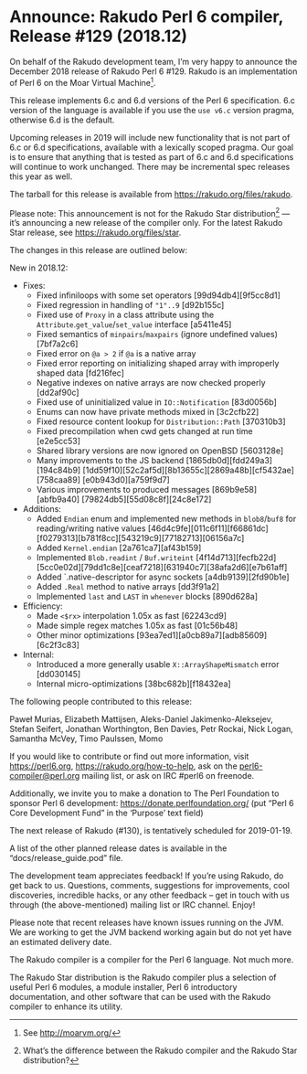 # Announce: Rakudo Perl 6 compiler, Release #129 (2018.12)

On behalf of the Rakudo development team, I’m very happy to announce the
December 2018 release of Rakudo Perl 6 #129. Rakudo is an implementation of
Perl 6 on the Moar Virtual Machine[^1].

This release implements 6.c and 6.d versions of the Perl 6 specification.
6.c version of the language is available if you use the `use v6.c`
version pragma, otherwise 6.d is the default.

Upcoming releases in 2019 will include new functionality that is not
part of 6.c or 6.d specifications, available with a lexically scoped
pragma. Our goal is to ensure that anything that is tested as part of
6.c and 6.d specifications will continue to work unchanged. There may
be incremental spec releases this year as well.

The tarball for this release is available from <https://rakudo.org/files/rakudo>.

Please note: This announcement is not for the Rakudo Star
distribution[^2] — it’s announcing a new release of the compiler
only. For the latest Rakudo Star release, see
<https://rakudo.org/files/star>.

The changes in this release are outlined below:

New in 2018.12:
  + Fixes:
    + Fixed infiniloops with some set operators [99d94db4][9f5cc8d1]
    + Fixed regression in handling of `"1"..9` [d92b155c]
    + Fixed use of `Proxy` in a class attribute using
        the `Attribute`.`get_value`/`set_value` interface [a5411e45]
    + Fixed semantics of `minpairs`/`maxpairs` (ignore undefined values) [7bf7a2c6]
    + Fixed error on `@a > 2` if `@a` is a native array
    + Fixed error reporting on initializing shaped array with
        improperly shaped data [fd216fec]
    + Negative indexes on native arrays are now checked properly [dd2af90c]
    + Fixed use of uninitialized value in `IO::Notification` [83d0056b]
    + Enums can now have private methods mixed in [3c2cfb22]
    + Fixed resource content lookup for `Distribution::Path` [370310b3]
    + Fixed precompilation when cwd gets changed at run time [e2e5cc53]
    + Shared library versions are now ignored on OpenBSD [5603128e]
    + Many improvements to the JS backend [1865db0d][fdd249a3][194c84b9]
        [1dd59f10][52c2af5d][8b13655c][2869a48b][cf5432ae][758caa89]
        [e0b943d0][a759f9d7]
    + Various improvements to produced messages [869b9e58][abfb9a40]
        [79824db5][55d08c8f][24c8e172]
  + Additions:
    + Added `Endian` enum and implemented new methods in `blob8`/`buf8`
        for reading/writing native values [46d4c9fe][011c6f11][f66861dc]
        [f0279313][b781f8cc][543219c9][77182713][06156a7c]
    + Added `Kernel.endian` [2a761ca7][af43b159]
    + Implemented `Blob.readint` / `Buf.writeint` [4f14d713][fecfb22d]
        [5cc0e02d][79dd1c8e][ceaf7218][631940c7][38afa2d6][e7b61aff]
    + Added `.native-descriptor for async sockets [a4db9139][2fd90b1e]
    + Added `.Real` method to native arrays [dd3f91a2]
    + Implemented `last` and `LAST` in `whenever` blocks [890d628a]
  + Efficiency:
    + Made `<$rx>` interpolation 1.05x as fast [62243cd9]
    + Made simple regex matches 1.05x as fast [01c56b48]
    + Other minor optimizations [93ea7ed1][a0cb89a7][adb85609][6c2f3c83]
  + Internal:
    + Introduced a more generally usable `X::ArrayShapeMismatch` error [dd030145]
    + Internal micro-optimizations [38bc682b][f18432ea]


The following people contributed to this release:

Paweł Murias, Elizabeth Mattijsen, Aleks-Daniel Jakimenko-Aleksejev,
Stefan Seifert, Jonathan Worthington, Ben Davies, Petr Rockai, Nick Logan,
Samantha McVey, Timo Paulssen, Momo

If you would like to contribute or find out more information, visit
<https://perl6.org>, <https://rakudo.org/how-to-help>, ask on the
<perl6-compiler@perl.org> mailing list, or ask on IRC #perl6 on freenode.

Additionally, we invite you to make a donation to The Perl Foundation
to sponsor Perl 6 development: <https://donate.perlfoundation.org/>
(put “Perl 6 Core Development Fund” in the ‘Purpose’ text field)

The next release of Rakudo (#130), is tentatively scheduled for 2019-01-19.

A list of the other planned release dates is available in the
“docs/release_guide.pod” file.

The development team appreciates feedback! If you’re using Rakudo, do
get back to us. Questions, comments, suggestions for improvements, cool
discoveries, incredible hacks, or any other feedback – get in touch with
us through (the above-mentioned) mailing list or IRC channel. Enjoy!

Please note that recent releases have known issues running on the JVM.
We are working to get the JVM backend working again but do not yet have
an estimated delivery date.

[^1]: See <http://moarvm.org/>

[^2]: What’s the difference between the Rakudo compiler and the Rakudo
Star distribution?

The Rakudo compiler is a compiler for the Perl 6 language.
Not much more.

The Rakudo Star distribution is the Rakudo compiler plus a selection
of useful Perl 6 modules, a module installer, Perl 6 introductory
documentation, and other software that can be used with the Rakudo
compiler to enhance its utility.
